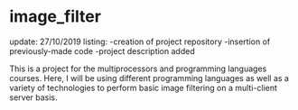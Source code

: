 # image_filter

update: 27/10/2019
listing:
	-creation of project repository
	-insertion of previously-made code
	-project description added

This is a project for the multiprocessors and programming languages courses. Here, I will be using different programming languages as well as a variety of technologies to perform basic image filtering on a multi-client server basis.
